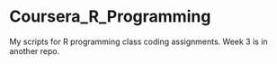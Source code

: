 # Coursera_R_Programming
My scripts for R programming class coding assignments.
Week 3 is in another repo.
